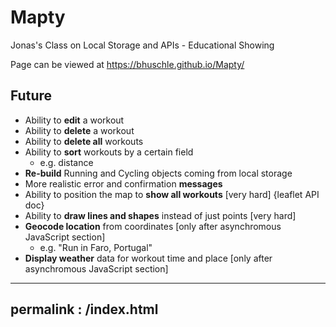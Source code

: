 # Mapty
Jonas's Class on Local Storage and APIs - Educational Showing
 
Page can be viewed at https://bhuschle.github.io/Mapty/

## Future
- Ability to **edit** a workout
- Ability to **delete** a workout
- Ability to **delete all** workouts
- Ability to **sort** workouts by a certain field 
  - e.g. distance
- **Re-build** Running and Cycling objects coming from local storage
- More realistic error and confirmation **messages**
- Ability to position the map to **show all workouts** [very hard] {leaflet API doc}
- Ability to **draw lines and shapes** instead of just points [very hard]
- **Geocode location** from coordinates [only after asynchromous JavaScript section]
  - e.g. "Run in Faro, Portugal"
- **Display weather** data for workout time and place [only after asynchromous JavaScript section]

---
permalink : /index.html
---
